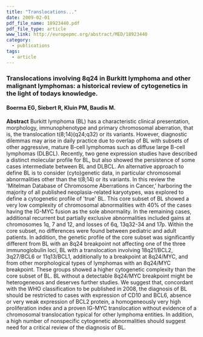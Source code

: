 ```yaml
---
title: "Translocations..."
date: 2009-02-01
pdf_file_name: 18923440.pdf
pdf_file_type: article
www_link: http://europepmc.org/abstract/MED/18923440
category:
  - publications
tags:
  - article
---
```


### Translocations involving 8q24 in Burkitt lymphoma and other malignant lymphomas: a historical review of cytogenetics in the light of todays knowledge.
#### Boerma EG, Siebert R, Kluin PM, Baudis M.

**Abstract** Burkitt lymphoma (BL) has a characteristic clinical presentation, morphology, immunophenotype and primary chromosomal aberration, that is, the translocation t(8;14)(q24;q32) or its variants. However, diagnostic dilemmas may arise in daily practice due to overlap of BL with subsets of other aggressive, mature B-cell lymphomas such as diffuse large B-cell lymphomas (DLBCL). Recently, two gene expression studies have described a distinct molecular profile for BL, but also showed the persistence of some cases intermediate between BL and DLBCL. An alternative approach to define BL is to consider (cyto)genetic data, in particular chromosomal abnormalities other than the t(8;14) or its variants. In this review the 'Mitelman Database of Chromosome Aberrations in Cancer,' harboring the majority of all published neoplasia-related karyotypes, was explored to define a cytogenetic profile of 'true' BL. This core subset of BL showed a very low complexity of chromosomal abnormalities with 40% of the cases having the IG-MYC fusion as the sole abnormality. In the remaining cases, additional recurrent but partially exclusive abnormalities included gains at chromosomes 1q, 7 and 12, and losses of 6q, 13q32-34 and 17p. Within the core subset, no differences were found between pediatric and adult patients. In addition, the genetic profile of the core subset was significantly different from BL with an 8q24 breakpoint not affecting one of the three immunoglobulin loci, BL with a translocation involving 18q21/BCL2, 3q27/BCL6 or 11q13/BCL1, additionally to a breakpoint at 8q24/MYC, and from other morphological types of lymphomas with an 8q24/MYC breakpoint. These groups showed a higher cytogenetic complexity than the core subset of BL. BL without a detectable 8q24/MYC breakpoint might be heterogeneous and deserves further studies. We suggest that, concordant with the WHO classification to be published in 2008, the diagnosis of BL should be restricted to cases with expression of CD10 and BCL6, absence or very weak expression of BCL2 protein, a homogeneously very high proliferation index and a proven IG-MYC translocation without evidence of a chromosomal translocation typical for other lymphoma entities. In addition, a high number of nonspecific cytogenetic abnormalities should suggest need for a critical review of the diagnosis of BL.

